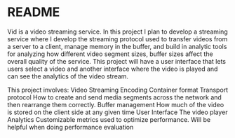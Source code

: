 # README

Vid is a video streaming service. In this project I plan to develop a streaming service where I develop the streaming protocol used to transfer videos from a server to a client, manage memory in the buffer, and build in analytic tools for analyzing how different video segment sizes, buffer sizes affect the overall quality of the service. This project will have a user interface that lets users select a video and another interface where the video is played and can see the analytics of the video stream.

This project involves:
Video Streaming
Encoding
Container format
Transport protocol
How to create and send media segments across the network and then rearrange them correctly.
Buffer management
How much of the video is stored on the client side at any given time
User Interface
The video player 
Analytics
Customizable metrics used to optimize performance. 
Will be helpful when doing performance evaluation

